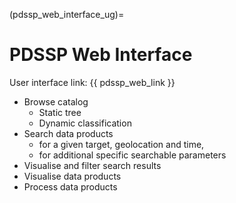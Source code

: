 (pdssp_web_interface_ug)=
# PDSSP Web Interface

User interface link: {{ pdssp_web_link }}

- Browse catalog
  - Static tree
  - Dynamic classification
- Search data products
  - for a given target, geolocation and time,
  - for additional specific searchable parameters
- Visualise and filter search results
- Visualise data products
- Process data products